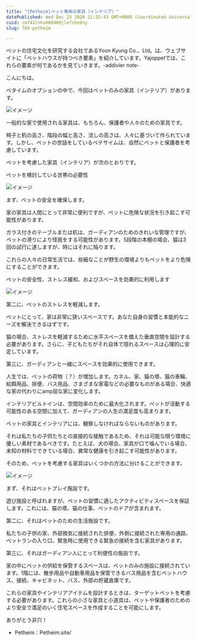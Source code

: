 ```yaml
---
title: "[Petheim]ペット専用の家具（インテリア）"
datePublished: Wed Dec 23 2020 21:25:43 GMT+0000 (Coordinated Universal Time)
cuid: cm741lnhu000409jle7zhe0sy
slug: 704-petheim

---
```



ペットの住宅文化を研究する会社であるYoon Kyung Co.、Ltd。は、ウェブサイトに「ペットハウスが持つべき要素」を紹介しています。Yajoppetでは、これらの要素が何であるかを見ていきます。-addivier note-

こんにちは。

ペタイムのオプションの中で、今回はペットのみの家具（インテリア）があります。

![イメージ](https://cdn.hashnode.com/res/hashnode/image/upload/v1739493631313/94d71f2d-17e0-4005-a11b-91da89addf0c.jpeg)

一般的な家で使用される家具は、もちろん、保護者や人々のための家具です。

椅子と机の高さ、階段の幅と高さ、流しの高さは、人々に基づいて作られています。しかし、ペットの世話をしているペテサイムは、自然にペットと保護者を考慮しています。

ペットを考慮した家具（インテリア）が次のとおりです。

ペットを検討している世帯の必要性

![イメージ](https://cdn.hashnode.com/res/hashnode/image/upload/v1739493633789/425e7836-cba5-44c9-8c06-9637c744951b.png)

まず、ペットの安全を確保します。

家の家具は人間にとって非常に便利ですが、ペットに危険な状況を引き起こす可能性があります。

ガラス付きのテーブルまたは机は、ガーディアンのためのきれいな管理ですが、ペットの滑りにより怪我をする可能性があります。5段階の本棚の場合、猫は3回の試行に達しますが、時にはそれに陥ります。

これらの人々の日常生活では、些細なことが野生の環境よりもペットをより危険にすることができます。

ペットの安全性、ストレス緩和、およびスペースを効果的に利用します

![イメージ](https://cdn.hashnode.com/res/hashnode/image/upload/v1739493636297/2056e4f7-de22-4657-aaf1-a84c904d83c1.jpeg)

第二に、ペットのストレスを軽減します。

ペットにとって、家は非常に狭いスペースです。あなた自身の習慣と本能的なニーズを解決できるはずです。

猫の場合、ストレスを軽減するために水平スペースを備えた垂直空間を設計する必要があります。さらに、子どもたちがそれ自体で隠れるスペースは心理的に安定しています。

第三に、ガーディアンと一緒にスペースを効果的に使用できます。

人生では、ペットの荷物（？）が増加します。カネル、家、猫の塔、猫の車輪、給餌用品、排便、バス用品、さまざまな家電などの必要なものがある場合、快適な家の代わりにamp屈な家に変化します。

インテリアビルトインは、空間効率のために最大化されます。ペットが活動する可能性のある空間に加えて、ガーディアンの人生の満足度も高まります。

ペットの家具とインテリアには、観察しなければならないものがあります。

それは私たちの子供たちとの直接的な接触であるため、それは可能な限り環境に優しい素材であるべきです。たとえば、犬の場合、家具が口で噛んでいる場合、未知の材料でできている場合、異常な健康を引き起こす可能性があります。

そのため、ペットを考慮する家具はいくつかの方法に分けることができます。

![イメージ](https://cdn.hashnode.com/res/hashnode/image/upload/v1739493638935/f0a606bf-3c57-4440-a029-ee8945af77d8.jpeg)

まず、それはペットプレイ施設です。

遊び施設と呼ばれますが、ペットの習慣に適したアクティビティスペースを保証します。これには、猫の塔、猫の仕事、ペットのドアが含まれます。

第二に、それはペットのための生活施設です。

私たちの子供の家、外部換気に接続された排便、外側に接続された専用の通路、ペットランの入り口、緊急時に使用できる緊急の接続を含む家具があります。

第三に、それはガーディアン人にとって利便性の施設です。

家の中にペットの供給を保管するスペースは、ペットのみの施設に接続されています。1階には、散歩用品や自動車用品を保管できるバス用品を含むペットハウス、接続、キャビネット、バス、外部の貯蔵倉庫です。

これらの家具やインテリアアイテムを設計するときは、ターゲットペットを考慮する必要があります。これらの小さな家具と小道具は、ペットや保護者のためのより安全で満足のいく住宅スペースを作成することを可能にします。

ありがとう非穴！

- Petheim：Petheim.site/